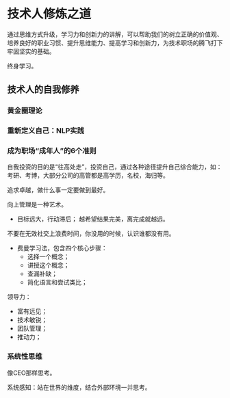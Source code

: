 # 技术人修炼之道

通过思维方式升级，学习力和创新力的讲解，可以帮助我们的树立正确的价值观、培养良好的职业习惯、提升思维能力、提高学习和创新力，为技术职场的腾飞打下牢固坚实的基础。

终身学习。

## 技术人的自我修养

### 黄金圈理论

### 重新定义自己：NLP实践

### 成为职场“成年人”的6个准则

自我投资的目的是“往高处走”，投资自己，通过各种途径提升自己综合能力，如：考研、考博，大部分公司的高管都是高学历，名校，海归等。

追求卓越，做什么事一定要做到最好。

向上管理是一种艺术。

- 目标远大，行动滞后；
  越希望结果完美，离完成就越远。

不要在无效社交上浪费时间，你没用的时候，认识谁都没有用。

- 费曼学习法，包含四个核心步骤：
  - 选择一个概念；
  - 讲授这个概念；
  - 查漏补缺；
  - 简化语言和尝试类比；

领导力：

- 富有远见；
- 技术敏锐；
- 团队管理；
- 推动力；

### 系统性思维

像CEO那样思考。

系统感知：站在世界的维度，结合外部环境一并思考。

